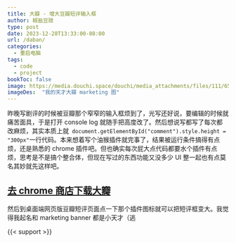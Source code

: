 ```yaml
---
title: 大瓣 - 增大豆瓣短评输入框
author: 椒盐豆豉
type: post
date: 2023-12-28T13:33:00-08:00
url: /daban/
categories:
  - 重启电脑
tags:
  - code
  - project
bookToc: false
image: https://media.douchi.space/douchi/media_attachments/files/111/659/317/497/235/308/original/cbce4a3b9d2677ae.jpg
imageDes:  "我的天才大瓣 marketing 图"
---
```


昨晚写剧评的时候被豆瓣那个窄窄的输入框烦到了，光写还好说，要编辑的时候就痛苦面具，于是打开 console log 就随手把高度改了。然后想说写都写了每次都改麻烦，其实本质上就` document.getElementById("comment").style.height = "300px"`一行代码。本来想着写个油猴插件就完事了，结果被运行条件搞得有点烦，还是熟悉的 chrome 插件吧。但也确实每次屁大点代码都要水个插件有点烦，思考是不是搞个整合体，但现在写过的东西功能又没多少 UI 整一起也有点莫名其妙就先这样吧。

## [去 chrome 商店下载大瓣](https://chrome.google.com/webstore/detail/%E5%A4%A7%E7%93%A3/mmnbgabhkhglibggedoaebkhmpbodnkk)
然后到桌面端网页版豆瓣短评页面点一下那个插件图标就可以把短评框变大。我觉得我起名和 marketing banner 都是小天才（逃

{{< support >}}